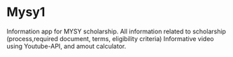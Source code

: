 # Mysy1

Information app for MYSY scholarship. All information related to scholarship (process,required document, terms, eligibility criteria)
Informative video using Youtube-API, and amout calculator.
